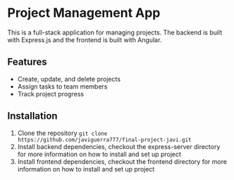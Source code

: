 # Project Management App

This is a full-stack application for managing projects. The backend is built with Express.js and the frontend is built with Angular.

## Features

- Create, update, and delete projects
- Assign tasks to team members
- Track project progress

## Installation

1. Clone the repository
```git clone https://github.com/javiguerra777/final-project-javi.git```
2. Install backend dependencies, checkout the express-server directory for more information on how to install and set up project
3. Install frontend dependencies, checkout the frontend directory for more information on how to install and set up project